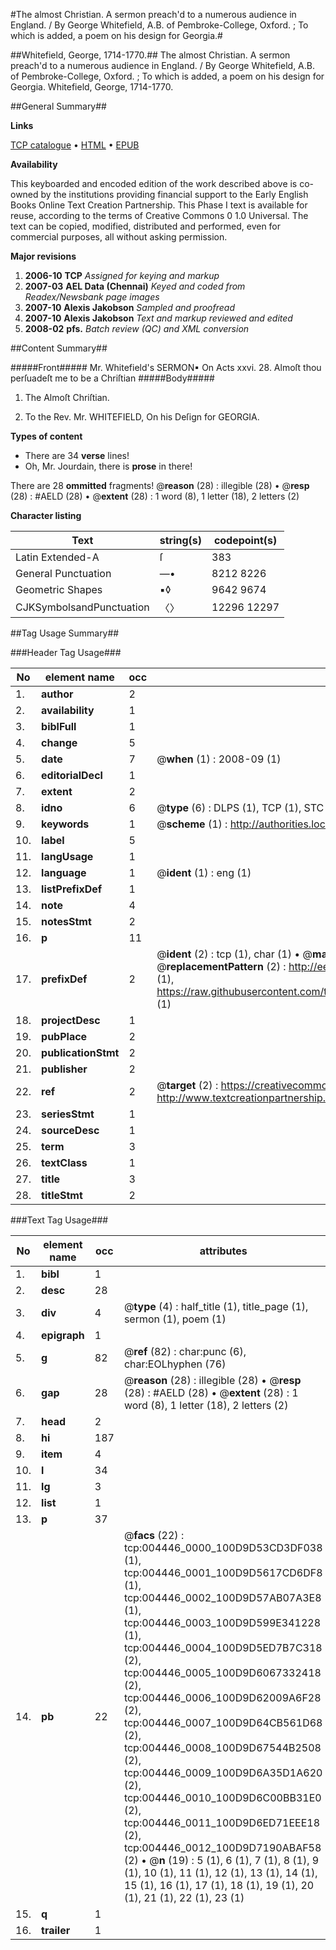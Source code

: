#The almost Christian. A sermon preach'd to a numerous audience in England. / By George Whitefield, A.B. of Pembroke-College, Oxford. ; To which is added, a poem on his design for Georgia.#

##Whitefield, George, 1714-1770.##
The almost Christian. A sermon preach'd to a numerous audience in England. / By George Whitefield, A.B. of Pembroke-College, Oxford. ; To which is added, a poem on his design for Georgia.
Whitefield, George, 1714-1770.

##General Summary##

**Links**

[TCP catalogue](http://www.ota.ox.ac.uk/tcp/)  • 
[HTML](http://tei.it.ox.ac.uk/tcp/Texts-HTML/free/N03/N03637.html)  • 
[EPUB](http://tei.it.ox.ac.uk/tcp/Texts-EPUB/free/N03/N03637.epub)

**Availability**

This keyboarded and encoded edition of the
	       work described above is co-owned by the institutions
	       providing financial support to the Early English Books
	       Online Text Creation Partnership. This Phase I text is
	       available for reuse, according to the terms of Creative
	       Commons 0 1.0 Universal. The text can be copied,
	       modified, distributed and performed, even for
	       commercial purposes, all without asking permission.

**Major revisions**

1. __2006-10__ __TCP__ *Assigned for keying and markup*
1. __2007-03__ __AEL Data (Chennai)__ *Keyed and coded from Readex/Newsbank page images*
1. __2007-10__ __Alexis Jakobson__ *Sampled and proofread*
1. __2007-10__ __Alexis Jakobson__ *Text and markup reviewed and edited*
1. __2008-02__ __pfs.__ *Batch review (QC) and XML conversion*

##Content Summary##

#####Front#####
Mr. Whitefield's SERMON▪ On Acts xxvi. 28. Almoſt thou perſuadeſt me to be a Chriſtian
#####Body#####

1. The Almoſt Chriſtian.

1. To the Rev. Mr. WHITEFIELD, On his Deſign for GEORGIA.

**Types of content**

  * There are 34 **verse** lines!
  * Oh, Mr. Jourdain, there is **prose** in there!

There are 28 **ommitted** fragments! 
 @__reason__ (28) : illegible (28)  •  @__resp__ (28) : #AELD (28)  •  @__extent__ (28) : 1 word (8), 1 letter (18), 2 letters (2)

**Character listing**


|Text|string(s)|codepoint(s)|
|---|---|---|
|Latin Extended-A|ſ|383|
|General Punctuation|—•|8212 8226|
|Geometric Shapes|▪◊|9642 9674|
|CJKSymbolsandPunctuation|〈〉|12296 12297|

##Tag Usage Summary##

###Header Tag Usage###

|No|element name|occ|attributes|
|---|---|---|---|
|1.|__author__|2||
|2.|__availability__|1||
|3.|__biblFull__|1||
|4.|__change__|5||
|5.|__date__|7| @__when__ (1) : 2008-09 (1)|
|6.|__editorialDecl__|1||
|7.|__extent__|2||
|8.|__idno__|6| @__type__ (6) : DLPS (1), TCP (1), STC (1), NOTIS (1), IMAGE-SET (1), EVANS-CITATION (1)|
|9.|__keywords__|1| @__scheme__ (1) : http://authorities.loc.gov/ (1)|
|10.|__label__|5||
|11.|__langUsage__|1||
|12.|__language__|1| @__ident__ (1) : eng (1)|
|13.|__listPrefixDef__|1||
|14.|__note__|4||
|15.|__notesStmt__|2||
|16.|__p__|11||
|17.|__prefixDef__|2| @__ident__ (2) : tcp (1), char (1)  •  @__matchPattern__ (2) : ([0-9\-]+):([0-9IVX]+) (1), (.+) (1)  •  @__replacementPattern__ (2) : http://eebo.chadwyck.com/downloadtiff?vid=$1&page=$2 (1), https://raw.githubusercontent.com/textcreationpartnership/Texts/master/tcpchars.xml#$1 (1)|
|18.|__projectDesc__|1||
|19.|__pubPlace__|2||
|20.|__publicationStmt__|2||
|21.|__publisher__|2||
|22.|__ref__|2| @__target__ (2) : https://creativecommons.org/publicdomain/zero/1.0/ (1), http://www.textcreationpartnership.org/docs/. (1)|
|23.|__seriesStmt__|1||
|24.|__sourceDesc__|1||
|25.|__term__|3||
|26.|__textClass__|1||
|27.|__title__|3||
|28.|__titleStmt__|2||


###Text Tag Usage###

|No|element name|occ|attributes|
|---|---|---|---|
|1.|__bibl__|1||
|2.|__desc__|28||
|3.|__div__|4| @__type__ (4) : half_title (1), title_page (1), sermon (1), poem (1)|
|4.|__epigraph__|1||
|5.|__g__|82| @__ref__ (82) : char:punc (6), char:EOLhyphen (76)|
|6.|__gap__|28| @__reason__ (28) : illegible (28)  •  @__resp__ (28) : #AELD (28)  •  @__extent__ (28) : 1 word (8), 1 letter (18), 2 letters (2)|
|7.|__head__|2||
|8.|__hi__|187||
|9.|__item__|4||
|10.|__l__|34||
|11.|__lg__|3||
|12.|__list__|1||
|13.|__p__|37||
|14.|__pb__|22| @__facs__ (22) : tcp:004446_0000_100D9D53CD3DF038 (1), tcp:004446_0001_100D9D5617CD6DF8 (1), tcp:004446_0002_100D9D57AB07A3E8 (1), tcp:004446_0003_100D9D599E341228 (1), tcp:004446_0004_100D9D5ED7B7C318 (2), tcp:004446_0005_100D9D6067332418 (2), tcp:004446_0006_100D9D62009A6F28 (2), tcp:004446_0007_100D9D64CB561D68 (2), tcp:004446_0008_100D9D67544B2508 (2), tcp:004446_0009_100D9D6A35D1A620 (2), tcp:004446_0010_100D9D6C00BB31E0 (2), tcp:004446_0011_100D9D6ED71EEE18 (2), tcp:004446_0012_100D9D7190ABAF58 (2)  •  @__n__ (19) : 5 (1), 6 (1), 7 (1), 8 (1), 9 (1), 10 (1), 11 (1), 12 (1), 13 (1), 14 (1), 15 (1), 16 (1), 17 (1), 18 (1), 19 (1), 20 (1), 21 (1), 22 (1), 23 (1)|
|15.|__q__|1||
|16.|__trailer__|1||
